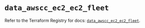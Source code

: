 # `data_awscc_ec2_ec2_fleet`

Refer to the Terraform Registry for docs: [`data_awscc_ec2_ec2_fleet`](https://registry.terraform.io/providers/hashicorp/awscc/0.70.0/docs/data-sources/ec2_ec2_fleet).
